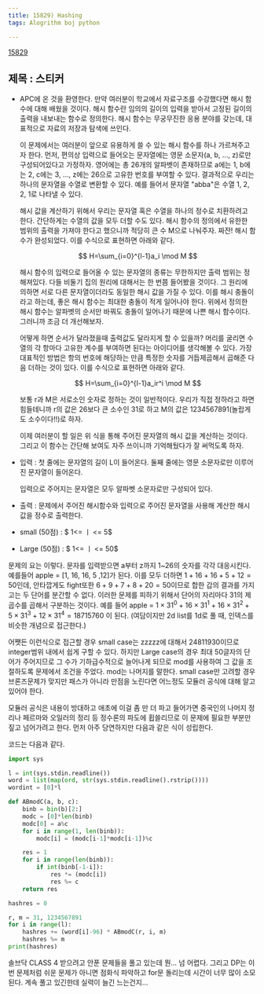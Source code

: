 ```yaml
---
title: 15829) Hashing
tags: Alogrithm boj python

---
```


[15829](https://www.acmicpc.net/problem/15829)

## 제목 : 스티커

- APC에 온 것을 환영한다. 만약 여러분이 학교에서 자료구조를 수강했다면 해시 함수에 대해 배웠을 것이다. 해시 함수란 임의의 길이의 입력을 받아서 고정된 길이의 출력을 내보내는 함수로 정의한다. 해시 함수는 무궁무진한 응용 분야를 갖는데, 대표적으로 자료의 저장과 탐색에 쓰인다.

  이 문제에서는 여러분이 앞으로 유용하게 쓸 수 있는 해시 함수를 하나 가르쳐주고자 한다. 먼저, 편의상 입력으로 들어오는 문자열에는 영문 소문자(a, b, ..., z)로만 구성되어있다고 가정하자. 영어에는 총 26개의 알파벳이 존재하므로 a에는 1, b에는 2, c에는 3, ..., z에는 26으로 고유한 번호를 부여할 수 있다. 결과적으로 우리는 하나의 문자열을 수열로 변환할 수 있다. 예를 들어서 문자열 "abba"은 수열 1, 2, 2, 1로 나타낼 수 있다.

  해시 값을 계산하기 위해서 우리는 문자열 혹은 수열을 하나의 정수로 치환하려고 한다. 간단하게는 수열의 값을 모두 더할 수도 있다. 해시 함수의 정의에서 유한한 범위의 출력을 가져야 한다고 했으니까 적당히 큰 수 M으로 나눠주자. 짜잔! 해시 함수가 완성되었다. 이를 수식으로 표현하면 아래와 같다.

  $$ H=\sum_{i=0}^{l-1}a_i \mod M $$

  해시 함수의 입력으로 들어올 수 있는 문자열의 종류는 무한하지만 출력 범위는 정해져있다. 다들 비둘기 집의 원리에 대해서는 한 번쯤 들어봤을 것이다. 그 원리에 의하면 서로 다른 문자열이더라도 동일한 해시 값을 가질 수 있다. 이를 해시 충돌이라고 하는데, 좋은 해시 함수는 최대한 충돌이 적게 일어나야 한다. 위에서 정의한 해시 함수는 알파벳의 순서만 바꿔도 충돌이 일어나기 때문에 나쁜 해시 함수이다. 그러니까 조금 더 개선해보자.

  어떻게 하면 순서가 달라졌을때 출력값도 달라지게 할 수 있을까? 머리를 굴리면 수열의 각 항마다 고유한 계수를 부여하면 된다는 아이디어를 생각해볼 수 있다. 가장 대표적인 방법은 항의 번호에 해당하는 만큼 특정한 숫자를 거듭제곱해서 곱해준 다음 더하는 것이 있다. 이를 수식으로 표현하면 아래와 같다.

  $$ H=\sum_{i=0}^{l-1}a_ir^i \mod M $$

  보통 r과 M은 서로소인 숫자로 정하는 것이 일반적이다. 우리가 직접 정하라고 하면 힘들테니까 r의 값은 26보다 큰 소수인 31로 하고 M의 값은 1234567891(놀랍게도 소수이다!!)로 하자.
  
  이제 여러분이 할 일은 위 식을 통해 주어진 문자열의 해시 값을 계산하는 것이다. 그리고 이 함수는 간단해 보여도 자주 쓰이니까 기억해뒀다가 잘 써먹도록 하자.

- 입력 : 첫 줄에는 문자열의 길이 L이 들어온다. 둘째 줄에는 영문 소문자로만 이루어진 문자열이 들어온다.

  입력으로 주어지는 문자열은 모두 알파벳 소문자로만 구성되어 있다.

- 출력 : 문제에서 주어진 해시함수와 입력으로 주어진 문자열을 사용해 계산한 해시 값을 정수로 출력한다.

- small (50점) : $ 1<= ㅣ <= 5$

- Large (50점) : $ 1<= ㅣ <= 50$

  

문제의 요는 이렇다. 문자를 입력받으면 a부터 z까지 1~26의 숫자를 각각 대응시킨다. 예를들어 apple = [1, 16, 16, 5 ,12]가 된다. 이를 모두 더하면 $1+16+16+5+12 = 50$인데, 안타깝게도 fight또한 $6+9+7+8+20=50$이므로 합한 갑의 결과를 가지고는 두 단어를 분간할 수 없다. 이러한 문제를 피하기 위해서 단어의 자리마다 31의 제곱수를 곱해서 구분하는 것이다. 예를 들어 apple = $1 \times 31^0 + 16 \times 31^1+ 16\times 31^2 + 5\times 31^3 + 12\times 31^4= 18715760$ 이 된다. (여담이지만 2d list를 1d로 풀 때, 인덱스를 비슷한 개념으로 접근한다.)

어쨋든 이런식으로 접근할 경우 small case는 zzzzz에 대해서 24811930이므로 integer범위 내에서 쉽게 구할 수 있다. 하지만 Large case의 경우 최대 50글자의 단어가 주어지므로 그 수가 기하급수적으로 늘어나게 되므로 mod를 사용하여 그 값을 조절하도록 문제에서 조건을 주었다. mod는 나머지를 말한다. small case만 고려할 경우 브론즈문제가 맞지만 패스가 아니라 만점을 노린다면 어느정도 모듈러 공식에 대해 알고 있어야 한다.

모듈러 공식은 내용이 방대하고 애초에 이걸 좀 만 더 파고 들어가면 중국인의 나머지 정리나 페르마와 오일러의 정리 등 정수론의 파도에 휩쓸리므로 이 문제에 필요한 부분만 짚고 넘어가려고 한다. 먼저 아주 당연하지만 다음과 같은 식이 성립한다.

$$ $$



코드는 다음과 같다.

```python
import sys

l = int(sys.stdin.readline())
word = list(map(ord, str(sys.stdin.readline().rstrip())))
wordint = [0]*l

def ABmodC(a, b, c):
    binb = bin(b)[2:]
    modc = [0]*len(binb)
    modc[0] = a%c
    for i in range(1, len(binb)):
        modc[i] = (modc[i-1]*modc[i-1])%c

    res = 1
    for i in range(len(binb)):
        if int(binb[-1-i]):
            res *= (modc[i])
            res %= c
    return res

hashres = 0

r, m = 31, 1234567891
for i in range(l):
    hashres += (word[i]-96) * ABmodC(r, i, m)
    hashres %= m
print(hashres)
```





솔브닥 CLASS 4 받으려고 안푼 문제들을 풀고 있는데 뭔... 넘 어렵다. 그리고 DP는 이번 문제처럼 쉬운 문제가 아니면 점화식 파악하고 for문 돌리는데 시간이 너무 많이 소모된다. 계속 풀고 있긴한데 실력이 늘긴 느는건지...









